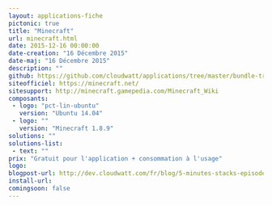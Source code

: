 ```yaml
---
layout: applications-fiche
pictonic: true
title: "Minecraft"
url: minecraft.html
date: 2015-12-16 00:00:00
date-creation: "16 Décembre 2015"
date-maj: "16 Décembre 2015"
description: ""
github: https://github.com/cloudwatt/applications/tree/master/bundle-trusty-minecraft
siteofficiel: https://minecraft.net/
sitesupport: http://minecraft.gamepedia.com/Minecraft_Wiki
composants:
 - logo: "pct-lin-ubuntu"
   version: "Ubuntu 14.04"
 - logo: ""
   version: "Minecraft 1.8.9"
solutions: ""
solutions-list: 
 - text: ""
prix: "Gratuit pour l'application + consommation à l'usage"
logo: 
blogpost-url: http://dev.cloudwatt.com/fr/blog/5-minutes-stacks-episode-dixsept-minecraft.html
install-url:
comingsoon: false
---
```

